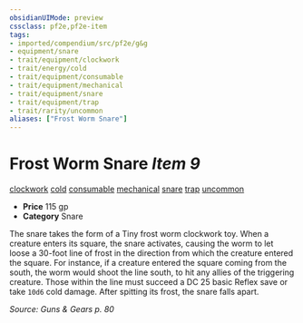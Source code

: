 ```yaml
---
obsidianUIMode: preview
cssclass: pf2e,pf2e-item
tags:
- imported/compendium/src/pf2e/g&g
- equipment/snare
- trait/equipment/clockwork
- trait/energy/cold
- trait/equipment/consumable
- trait/equipment/mechanical
- trait/equipment/snare
- trait/equipment/trap
- trait/rarity/uncommon
aliases: ["Frost Worm Snare"]
---
```

# Frost Worm Snare *Item 9*  
[clockwork](clockwork-g-g.md)  [cold](cold.md)  [consumable](consumable.md)  [mechanical](mechanical.md)  [snare](snare.md)  [trap](trap.md)  [uncommon](uncommon.md)  

- **Price** 115 gp
- **Category** Snare

The snare takes the form of a Tiny frost worm clockwork toy. When a creature enters its square, the snare activates, causing the worm to let loose a 30-foot line of frost in the direction from which the creature entered the square. For instance, if a creature entered the square coming from the south, the worm would shoot the line south, to hit any allies of the triggering creature. Those within the line must succeed a DC 25 basic Reflex save or take `10d6` cold damage. After spitting its frost, the snare falls apart.

*Source: Guns & Gears p. 80*